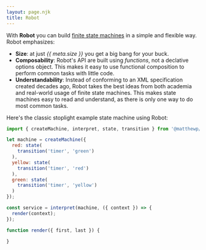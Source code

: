 ```yaml
---
layout: page.njk
title: Robot
---
```


With __Robot__ you can build [finite state machines](https://brilliant.org/wiki/finite-state-machines/) in a simple and flexible way. Robot emphasizes:

* __Size__: at just *{{ meta.size }}* you get a big bang for your buck.
* __Composability__: Robot's API are built using *functions*, not a declative options object. This makes it easy to use functional composition to perform common tasks with little code.
* __Understandability__: Instead of conforming to an XML specification created decades ago, Robot takes the best ideas from both academia and real-world usage of finite state machines. This makes state machines easy to read and understand, as there is only one way to do most common tasks.

Here's the classic stoplight example state machine using Robot:

```js
import { createMachine, interpret, state, transition } from '@matthewp/robot';

let machine = createMachine({
  red: state(
    transition('timer', 'green')
  ),
  yellow: state(
    transition('timer', 'red')
  ),
  green: state(
    transition('timer', 'yellow')
  )
});

const service = interpret(machine, ({ context }) => {
  render(context);
});

function render({ first, last }) {

}
```


